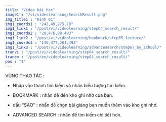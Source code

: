 ```yaml
---
title: "Video bài học"
image1 : "/vi/videolearning/SearchResult.png"
img_title1 : "Hình 01"
img1_coords1 : "242,49,275,79"
img1_link1 : "/post/vi/videolearning/step64_search_result/"
img1_coords2 : "28,476,98,493"
img1_link2 : "/post/vi/videolearning/bookmark/step65_lecture/"
img1_coords3 : "149,477,261,493"
img1_link3 : "/post/vi/videolearning/advancesearch/step67_by_school/"
tranvi : "/post/vi/videolearning/step64_search_result/"
tranen : "/post/en/videolearning/step64_search_result/"
pos : "1"
---
```

VÙNG THAO TÁC :

- Nhập vào thanh tìm kiếm và nhấn biểu tượng tìm kiếm.

- BOOKMARK : nhấn để đến kho ghi nhớ của bạn.  

- dấu "SAO" : nhấn để chọn bài giảng bạn muốn thêm vào kho ghi nhớ.

- ADVANCED SEARCH : nhấn để tìm kiếm chi tiết hơn.